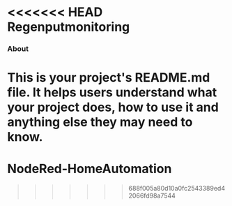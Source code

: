 <<<<<<< HEAD
Regenputmonitoring
==================

### About

This is your project's README.md file. It helps users understand what your
project does, how to use it and anything else they may need to know.
=======
# NodeRed-HomeAutomation
>>>>>>> 688f005a80d10a0fc2543389ed42066fd98a7544
